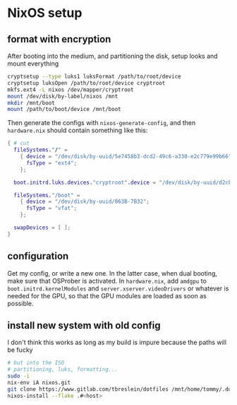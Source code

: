 # NixOS setup

## format with encryption

After booting into the medium, and partitioning the disk, setup looks and mount everything

```bash
cryptsetup --type luks1 luksFormat /path/to/root/device
cryptsetup luksOpen /path/to/root/device cryptroot
mkfs.ext4 -L nixos /dev/mapper/cryptroot
mount /dev/disk/by-label/nixos /mnt
mkdir /mnt/boot
mount /path/to/boot/device /mnt/boot
```

Then generate the configs with `nixos-generate-config`, and then `hardware.nix` should contain something like this:

```nix
{ # cut
  fileSystems."/" =
    { device = "/dev/disk/by-uuid/5e7458b3-dcd2-49c6-a330-e2c779e99b66";
      fsType = "ext4";
    };

  boot.initrd.luks.devices."cryptroot".device = "/dev/disk/by-uuid/d2cb12f8-67e3-4725-86c3-0b5c7ebee3a6";

  fileSystems."/boot" =
    { device = "/dev/disk/by-uuid/863B-7B32";
      fsType = "vfat";
    };

  swapDevices = [ ];
}
```

## configuration

Get my config, or write a new one.
In the latter case, when dual booting, make sure that OSProber is activated.
In `hardware.nix`, add `amdgpu` to `boot.initrd.kernelModules` and `server.xserver.videoDrivers` or
whatever is needed for the GPU, so that the GPU modules are loaded as soon as possible.

## install new system with old config

I don't think this works as long as my build is impure because the paths will be fucky

```bash
# but into the ISO
# partitioning, luks, formatting...
sudo -i
nix-env iA nixos.git
git clone https://www.gitlab.com/tbreslein/dotfiles /mnt/home/tommy/.dotfiles
nixos-install --flake .#<host>
```

